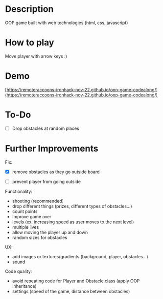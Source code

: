 
# Description 

OOP game built with web technologies (html, css, javascript)


# How to play

Move player with arrow keys :)


# Demo

[https://remoteraccoons-ironhack-nov-22.github.io/oop-game-codealong/](https://remoteraccoons-ironhack-nov-22.github.io/oop-game-codealong/)


# To-Do
- [ ] Drop obstacles at random places


# Further Improvements

Fix:
- [x] remove obstacles as they go outside board
- [ ] prevent player from going outside


Functionality:
- shooting (recommended)
- drop different things (prizes, different types of obstacles...)
- count points
- improve game over
- levels (ex. increasing speed as user moves to the next level)
- multiple lives
- allow moving the player up and down
- random sizes for obstacles

UX:
- add images or textures/gradients (background, player, obstacles...)
- sound

Code quality:
- avoid repeating code for Player and Obstacle class (apply OOP inheritance) 
- settings (speed of the game, distance between obstacles)

